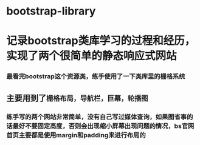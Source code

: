 # bootstrap-library
# 记录bootstrap类库学习的过程和经历，实现了两个很简单的静态响应式网站
### 最看完bootstrap这个资源类，练手使用了一下类库里的栅格系统
## 主要用到了```栅格布局，导航栏，巨幕，轮播图```
### 练手写的两个网站非常简单，没有自己写过媒体查询，如果图省事的话最好不要固定高度，否则会出现缩小屏幕出现问题的情况，bs官网首页主要都是使用margin和padding来进行布局的
